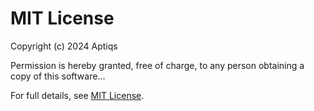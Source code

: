 
# MIT License

Copyright (c) 2024 Aptiqs

Permission is hereby granted, free of charge, to any person obtaining a copy of this software...

For full details, see [MIT License](https://opensource.org/licenses/MIT).
